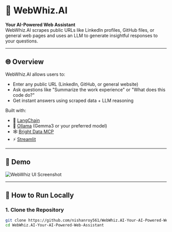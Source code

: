 # 🤖 WebWhiz.AI

**Your AI-Powered Web Assistant**  
WebWhiz.AI scrapes public URLs like LinkedIn profiles, GitHub files, or general web pages and uses an LLM to generate insightful responses to your questions.

---

## 🌐 Overview

WebWhiz.AI allows users to:

- Enter any public URL (LinkedIn, GitHub, or general website)
- Ask questions like "Summarize the work experience" or "What does this code do?"
- Get instant answers using scraped data + LLM reasoning

Built with:
- 🧠 [LangChain](https://www.langchain.com/)
- 🦙 [Ollama](https://ollama.com/) (Gemma3 or your preferred model)
- 🕸️ [Bright Data MCP](https://brightdata.com/)
- ⚡ [Streamlit](https://streamlit.io/)

---

## 📸 Demo

![WebWhiz UI Screenshot](screenshots/webwhiz_demo.png)

---

## 🚀 How to Run Locally

### 1. Clone the Repository

```bash
git clone https://github.com/nishanroy561/WebWhiz.AI-Your-AI-Powered-Web-Assistant.git
cd WebWhiz.AI-Your-AI-Powered-Web-Assistant
